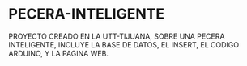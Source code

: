 # PECERA-INTELIGENTE
PROYECTO CREADO EN LA UTT-TIJUANA, SOBRE UNA PECERA INTELIGENTE, INCLUYE LA BASE DE DATOS, EL INSERT, EL CODIGO ARDUINO, Y LA PAGINA WEB.
